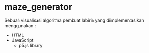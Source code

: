 # maze_generator

Sebuah visualisasi algoritma pembuat labirin yang diimplementasikan menggunakan :
  - HTML
  - JavaScript
    - p5.js library
